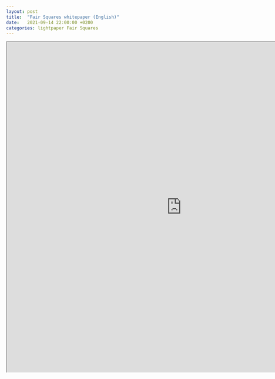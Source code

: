 ```yaml
---
layout: post
title:  "Fair Squares whitepaper (English)"
date:   2021-09-14 22:00:00 +0200
categories: lightpaper Fair Squares
---
```


<iframe src="https://drive.google.com/file/d/1Uz_eTUKOcvjQu9R5zYNVJoF2KNGts7kW/view" width="950" height="900" allow="autoplay"></iframe>
